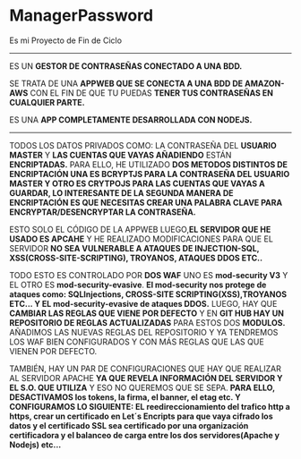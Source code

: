 # ManagerPassword
Es mi Proyecto de Fin de Ciclo
---------------------------------------------------- ---------------------------------------------------------------
ES UN **GESTOR DE CONTRASEÑAS CONECTADO A UNA BDD.**

SE TRATA DE UNA **APPWEB QUE SE CONECTA A UNA BDD DE AMAZON-AWS** CON EL FIN DE QUE TU PUEDAS **TENER TUS CONTRASEÑAS EN CUALQUIER PARTE.**

ES UNA **APP COMPLETAMENTE DESARROLLADA CON NODEJS.**

-------------------------------------------------------------------------------------------------------------------------------------------------------------  ------------------------

TODOS LOS DATOS PRIVADOS COMO: LA CONTRASEÑA DEL **USUARIO MASTER** Y **LAS CUENTAS QUE VAYAS AÑADIENDO** ESTÁN **ENCRIPTADAS.** PARA ELLO, HE UTILIZADO **DOS METODOS DISTINTOS DE ENCRIPTACIÓN UNA ES BCRYPTJS PARA LA CONTRASEÑA DEL USUARIO MASTER Y OTRO ES CRYTPOJS PARA LAS CUENTAS QUE VAYAS A GUARDAR, LO INTERESANTE DE LA SEGUNDA MANERA DE ENCRIPTACIÓN ES QUE NECESITAS CREAR UNA PALABRA CLAVE PARA ENCRYPTAR/DESENCRYPTAR LA CONTRASEÑA.**

ESTO SOLO EL CÓDIGO DE LA APPWEB LUEGO,**EL SERVIDOR QUE HE USADO ES APCAHE**  Y HE REALIZADO MODIFICACIONES PARA QUE EL SERVIDOR **NO SEA VULNERABLE A ATAQUES DE INJECTION-SQL, XSS(CROSS-SITE-SCRIPTING), TROYANOS, ATAQUES DDOS ETC..** 

TODO ESTO ES CONTROLADO POR **DOS WAF** UNO ES **mod-security V3** Y EL OTRO ES **mod-security-evasive**. **El mod-security nos protege de ataques como: SQLInjections, CROSS-SITE SCRIPTING(XSS),TROYANOS ETC...  Y EL mod-security-evasive de ataques DDOS.** LUEGO, HAY QUE **CAMBIAR LAS REGLAS QUE VIENE POR DEFECTO** Y EN **GIT HUB HAY UN REPOSITORIO DE REGLAS ACTUALIZADAS** PARA ESTOS DOS **MODULOS.** AÑADIMOS LAS NUEVAS REGLAS DEL REPOSITORIO Y YA TENDREMOS LOS WAF BIEN CONFIGURADOS Y CON MÁS REGLAS QUE LAS QUE VIENEN POR DEFECTO.

TAMBIÉN, HAY UN PAR DE CONFIGURACIONES QUE HAY QUE REALIZAR AL SERVIDOR APACHE **YA QUE REVELA INFORMACIÓN DEL SERVIDOR Y EL S.O. QUE UTILIZA** Y ESO NO QUEREMOS QUE SE SEPA. **PARA ELLO, DESACTIVAMOS los tokens, la firma, el banner, el etag etc. Y CONFIGURAMOS LO SIGUIENTE: EL reedireccionamiento del trafico http a https, crear un certificado en Let´s Encripts para que vaya cifrado los datos y el certificado SSL sea certificado por una organización certificadora y el balanceo de carga entre los dos servidores(Apache y Nodejs) etc...**
